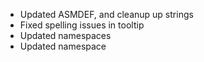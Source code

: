 * Updated ASMDEF, and cleanup up strings
* Fixed spelling issues in tooltip
* Updated namespaces
* Updated namespace
